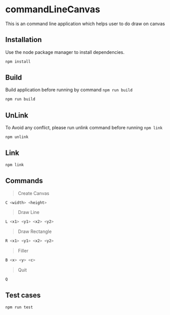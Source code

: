 # commandLineCanvas

This is an command line application which helps user to do draw on canvas

## Installation

Use the node package manager to install dependencies.

```bash
npm install
```

## Build

Build application before running by command `npm run build`

```bash
npm run build
```

## UnLink

To Avoid any conflict, please run unlink command before running `npm link`

```bash
npm unlink
```

## Link

```bash
npm link
```

## Commands

> Create Canvas

```bash
C <width> <height>
```

> Draw Line

```bash
L <x1> <y1> <x2> <y2>
```

> Draw Rectangle

```bash
R <x1> <y1> <x2> <y2>
```

> Filler

```bash
B <x> <y> <c>
```

> Quit

```bash
Q
```

## Test cases

```bash
npm run test
```
